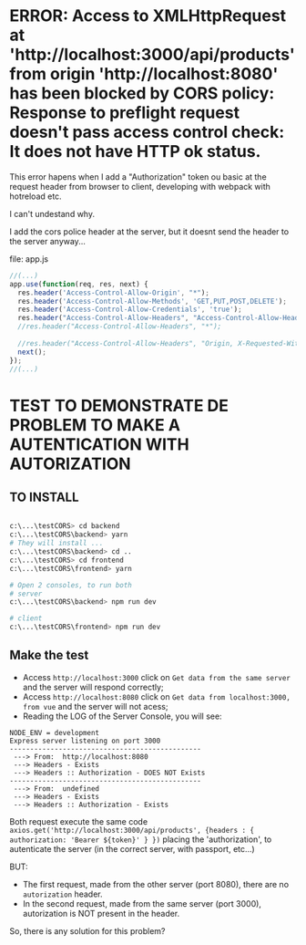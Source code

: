 # ERROR: Access to XMLHttpRequest at 'http://localhost:3000/api/products' from origin 'http://localhost:8080' has been blocked by CORS policy: Response to preflight request doesn't pass access control check: It does not have HTTP ok status.

This error hapens when I add a "Authorization" token ou basic at the request header from browser to client, developing with webpack with hotreload etc.  

I can't undestand why.

I add the cors police header at the server, but it doesnt send the header to the server anyway...

file: app.js
```javascript 
//(...)
app.use(function(req, res, next) {
  res.header('Access-Control-Allow-Origin', "*");
  res.header('Access-Control-Allow-Methods', 'GET,PUT,POST,DELETE');
  res.header('Access-Control-Allow-Credentials', 'true');
  res.header("Access-Control-Allow-Headers", "Access-Control-Allow-Headers, access-control-request-headers, Origin, Accept, X-Requested-With, Content-Type, Access-Control-Request-Method, Access-Control-Request-Headers, authorization, Access-Control-Allow-Credentials, X-Auth-Token, X-Accept-Charset,X-Accept");
  //res.header("Access-Control-Allow-Headers", "*");
  
  //res.header("Access-Control-Allow-Headers", "Origin, X-Requested-With, Content-Type, Accept");
  next();
});
//(...)
```

# TEST TO DEMONSTRATE DE PROBLEM TO MAKE A AUTENTICATION WITH AUTORIZATION

## TO INSTALL

```bash

c:\...\testCORS> cd backend
c:\...\testCORS\backend> yarn
# They will install ...
c:\...\testCORS\backend> cd ..
c:\...\testCORS> cd frontend
c:\...\testCORS\frontend> yarn

# Open 2 consoles, to run both
# server
c:\...\testCORS\backend> npm run dev

# client
c:\...\testCORS\frontend> npm run dev

```

## Make the test

- Access `http://localhost:3000` click on `Get data from the same server` and the server will respond correctly;
- Access `http://localhost:8080` click on `Get data from localhost:3000, from vue` and the server will not acess;
- Reading the LOG of the Server Console, you will see:

```
NODE_ENV = development
Express server listening on port 3000
-----------------------------------------------
 ---> From:  http://localhost:8080
 ---> Headers - Exists
 ---> Headers :: Authorization - DOES NOT Exists
-----------------------------------------------
 ---> From:  undefined
 ---> Headers - Exists
 ---> Headers :: Authorization - Exists
```

Both request execute the same code `axios.get('http://localhost:3000/api/products', {headers : { authorization: 'Bearer ${token}' } })` placing the 'authorization', to autenticate the server (in the correct server, with passport, etc...)

BUT:

- The first request, made from the other server (port 8080), there are no `autorization` header.   
- In the second request, made from the same server (port 3000), autorization is NOT present in the header.

So, there is any solution for this problem?

